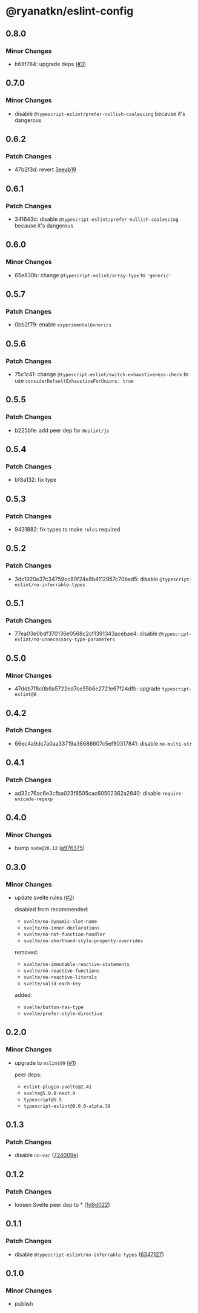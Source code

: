 # @ryanatkn/eslint-config

## 0.8.0

### Minor Changes

- b68f784: upgrade deps ([#3](https://github.com/ryanatkn/eslint-config/pull/3))

## 0.7.0

### Minor Changes

- disable `@typescript-eslint/prefer-nullish-coalescing` because it's dangerous

## 0.6.2

### Patch Changes

- 47b2f3d: revert [3eeab19](https://github.com/ryanatkn/eslint-config/commit/3eeab19471f0cbb0c7261dde644946c820975ee9)

## 0.6.1

### Patch Changes

- 341643d: disable `@typescript-eslint/prefer-nullish-coalescing` because it's dangerous

## 0.6.0

### Minor Changes

- 65e830b: change `@typescript-eslint/array-type` to `'generic'`

## 0.5.7

### Patch Changes

- 0bb2f79: enable `experimentalGenerics`

## 0.5.6

### Patch Changes

- 75c1c41: change `@typescript-eslint/switch-exhaustiveness-check` to use `considerDefaultExhaustiveForUnions: true`

## 0.5.5

### Patch Changes

- b225bfe: add peer dep for `@eslint/js`

## 0.5.4

### Patch Changes

- bf8a132: fix type

## 0.5.3

### Patch Changes

- 9431882: fix types to make `rules` required

## 0.5.2

### Patch Changes

- 3dc1920e37c34759cc80f24e8b4112957c70bed5: disable `@typescript-eslint/no-inferrable-types`

## 0.5.1

### Patch Changes

- 77ea03e0bdf370136e0568c2cf1391343acebae4: disable `@typescript-eslint/no-unnecessary-type-parameters`

## 0.5.0

### Minor Changes

- 47ddb7f8c0b9a5722ed7ce55b6e2721e67f24dfb: upgrade `typescript-eslint@8`

## 0.4.2

### Patch Changes

- 66ec4a9dc7a0aa33719a38688607c5ef90317841: disable `no-multi-str`

## 0.4.1

### Patch Changes

- ad32c76ac6e3cfba023f8505cac60502362a2840: disable `require-unicode-regexp`

## 0.4.0

### Minor Changes

- bump `node@20.12` ([a976375](https://github.com/ryanatkn/eslint-config/commit/a976375258330f84b992101a4419c2513bf5383c))

## 0.3.0

### Minor Changes

- update svelte rules ([#2](https://github.com/ryanatkn/eslint-config/pull/2))

  disabled from recommended:

  - `svelte/no-dynamic-slot-name`
  - `svelte/no-inner-declarations`
  - `svelte/no-not-function-handler`
  - `svelte/no-shorthand-style-property-overrides`

  removed:

  - `svelte/no-immutable-reactive-statements`
  - `svelte/no-reactive-functions`
  - `svelte/no-reactive-literals`
  - `svelte/valid-each-key`

  added:

  - `svelte/button-has-type`
  - `svelte/prefer-style-directive`

## 0.2.0

### Minor Changes

- upgrade to `eslint@9` ([#1](https://github.com/ryanatkn/eslint-config/pull/1))

  peer deps:

  - `eslint-plugin-svelte@2.41`
  - `svelte@5.0.0-next.0`
  - `typescript@5.5`
  - `typescript-eslint@8.0.0-alpha.39`

## 0.1.3

### Patch Changes

- disable `no-var` ([724009e](https://github.com/ryanatkn/eslint-config/commit/724009e692eb873c86161501fff9678aa88baf2e))

## 0.1.2

### Patch Changes

- loosen Svelte peer dep to \* ([1d8d022](https://github.com/ryanatkn/eslint-config/commit/1d8d0227f151ae37ea0992085338fa7030061ee7))

## 0.1.1

### Patch Changes

- disable `@typescript-eslint/no-inferrable-types` ([6347127](https://github.com/ryanatkn/eslint-config/commit/6347127))

## 0.1.0

### Minor Changes

- publish
